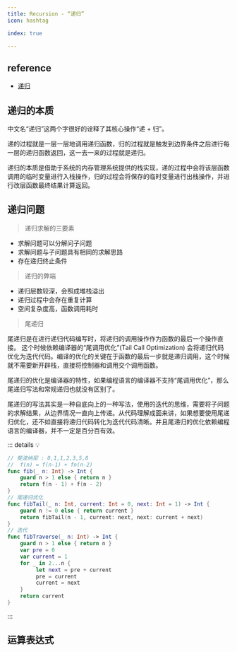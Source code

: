 ```yaml
---
title: Recursion - “递归”
icon: hashtag

index: true

---
```


<!-- more -->

## reference

- [递归](https://visualgo.net/zh/recursion/print)
  
## 递归的本质 
  
  中文名“递归”这两个字很好的诠释了其核心操作“递 + 归”。
  
  递的过程就是一层一层地调用递归函数，归的过程就是触发到边界条件之后进行每一层的递归函数返回，这一去一来的过程就是递归。
  
  递归的本质是借助于系统的内存管理系统提供的栈实现，递的过程中会将该层函数调用的临时变量进行入栈操作，归的过程会将保存的临时变量进行出栈操作，并进行改层函数最终结果计算返回。
  
## 递归问题

> 递归求解的三要素
 
  * 求解问题可以分解问子问题
  * 求解问题与子问题具有相同的求解思路
  * 存在递归终止条件
  
> 递归的弊端

  * 递归层数较深，会照成堆栈溢出
  * 递归过程中会存在重复计算
  * 空间复杂度高，函数调用耗时
  
> 尾递归

  尾递归是在进行递归代码编写时，将递归的调用操作作为函数的最后一个操作直接。 这个时候依赖编译器的“尾调用优化”(Tail Call Optimization) 会将递归代码优化为迭代代码。编译的优化的关键在于函数的最后一步就是递归调用，这个时候就不需要新开辟栈，直接将控制器和调用交个调用函数。
  
  尾递归的优化是编译器的特性，如果编程语言的编译器不支持“尾调用优化”，那么尾递归写法和常规递归也就没有区别了。

  尾递归的写法其实是一种自底向上的一种写法，使用的迭代的思维，需要将子问题的求解结果，从边界情况一直向上传递。从代码理解成面来讲，如果想要使用尾递归优化，还不如直接将递归代码转化为迭代代码清晰。并且尾递归的优化依赖编程语言的编译器，并不一定是百分百有效。

::: details 💡

  ```swift
  // 斐波纳契 : 0,1,1,2,3,5,8
  //  f(n) = f(n-1) + fn(n-2)
  func fib(_ n: Int) -> Int {
      guard n > 1 else { return n }
      return f(n - 1) + f(n - 2)
  }
  // 尾递归优化
  func fibTail(_ n: Int, current: Int = 0, next: Int = 1) -> Int {
      guard n != 0 else { return current }
      return fibTail(n - 1, current: next, next: current + next)
  }
  // 迭代
  func fibTraverse(_ n: Int) -> Int {
      guard n > 1 else { return n }
      var pre = 0
      var current = 1
      for _ in 2...n {
           let next = pre + current
           pre = current
           current = next
      }
      return current
  }
  ```

:::

## 运算表达式

<!-- 🟠 为运算表达式设计优先级 -->
<!-- @include: @leetcode/problems/0x0200.md#0241 -->